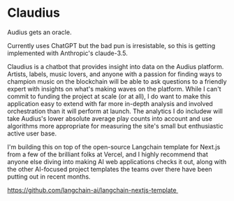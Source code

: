 # Claudius

Audius gets an oracle. 

Currently uses ChatGPT but the bad pun is irresistable, so this is getting implemented with Anthropic's claude-3.5.

Claudius is a chatbot that provides insight into data on the Audius platform. Artists, labels, music lovers, and anyone with a passion for finding ways to champion music on the blockchain will be able to ask questions to a friendly expert with insights on what's making waves on the platform. While I can't commit to funding the project at scale (or at all), I do want to make this application easy to extend with far more in-depth analysis and involved orchestration than it will perform at launch. The analytics I do includew will take Audius's lower absolute average play counts into account and use algorithms more appropriate for measuring the site's small but enthusiastic active user base.

I'm building this on top of the open-source Langchain template for Next.js from a few of the brilliant folks at Vercel, and I highly recommend that anyone else diving into making AI web applications checks it out, along with the other AI-focused project templates the teams over there have been putting out in recent months. 

https://github.com/langchain-ai/langchain-nextjs-template 



